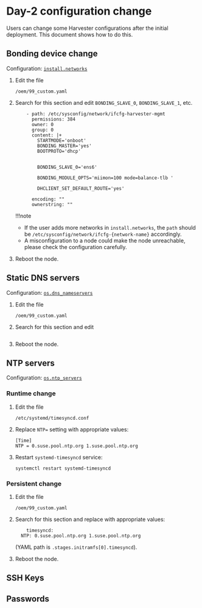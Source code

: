 # Day-2 configuration change
Users can change some Harvester configurations after the initial deployment. This document shows how to do this.

## Bonding device change

Configuration: [`install.networks`](harvester-configuration.md#installnetworks)

1. Edit the file

    ```
    /oem/99_custom.yaml
    ```

2. Search for this section and edit `BONDING_SLAVE_0`, `BONDING_SLAVE_1`, etc.
    ```
        - path: /etc/sysconfig/network/ifcfg-harvester-mgmt
          permissions: 384
          owner: 0
          group: 0
          content: |+
            STARTMODE='onboot'
            BONDING_MASTER='yes'
            BOOTPROTO='dhcp'


            BONDING_SLAVE_0='ens6'

            BONDING_MODULE_OPTS='miimon=100 mode=balance-tlb '

            DHCLIENT_SET_DEFAULT_ROUTE='yes'

          encoding: ""
          ownerstring: ""
    ```

    !!!note
      - If the user adds more networks in `install.networks`, the `path` should be `/etc/sysconfig/network/ifcfg-{network-name}` accordingly.
      - A misconfiguration to a node could make the node unreachable, please check the configuration carefully.

3. Reboot the node.


## Static DNS servers

Configuration: [`os.dns_nameservers`](harvester-configuration.md#osdns_nameservers)

1. Edit the file

    ```
    /oem/99_custom.yaml
    ```

2. Search for this section and edit
    ```
    ```

3. Reboot the node.

## NTP servers


Configuration: [`os.ntp_servers`](harvester-configuration.md#osntp_servers)

### Runtime change

1. Edit the file

    ```
    /etc/systemd/timesyncd.conf
    ```

2. Replace `NTP=` setting with appropriate values:

    ```
    [Time]
    NTP = 0.suse.pool.ntp.org 1.suse.pool.ntp.org
    ```

3. Restart `systemd-timesyncd` service:

    ```
    systemctl restart systemd-timesyncd
    ```

### Persistent change
1. Edit the file

    ```
    /oem/99_custom.yaml
    ```

2. Search for this section and replace with appropriate values:
    ```
        timesyncd:
      NTP: 0.suse.pool.ntp.org 1.suse.pool.ntp.org
    ```

    (YAML path is `.stages.initramfs[0].timesyncd`).

3. Reboot the node.


## SSH Keys

## Passwords

